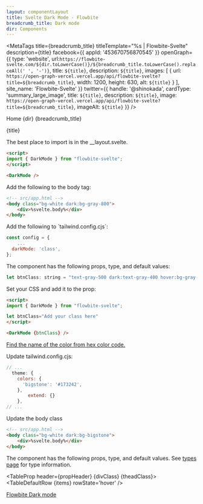 ```yaml
---
layout: componentLayout
title: Svelte Dark Mode - Flowbite
breadcrumb_title: Dark mode
dir: Components
---
```



<MetaTags
  title={breadcrumb_title}
  titleTemplate="%s | Flowbite-Svelte"
  description={title}
  facebook={{
  appId: '453670756870545'
}}
openGraph={{
  type: 'website',
  url:`https://flowbite-svelte.com/${dir.toLowerCase()}/${breadcrumb_title.toLowerCase().replaceAll(' ', '-')}`,
    title: `${title}`,
    description: `${title}`,
    images: [
      {
        url: `https://open-graph-vercel.vercel.app/api/flowbite-svelte?title=${breadcrumb_title}`,
        width: 1200,
        height: 630,
        alt: `${title}`
      }
    ],
    site_name: 'Flowbite-Svelte'
  }}
  twitter={{
    handle: '@shinokada',
    cardType: 'summary_large_image',
    title: `${title}`,
    description: `${title}`,
    image: `https://open-graph-vercel.vercel.app/api/flowbite-svelte?title=${breadcrumb_title}`,
    imageAlt: `${title}`
  }}
/>

<script>
  import {Htwo,TableProp, TableDefaultRow} from '../utils'
  import { MetaTags } from 'svelte-meta-tags';
  import { Breadcrumb, BreadcrumbItem, Heading, P, A } from '$lib'
  // Props table
  import { props as items} from '../props/DarkMode.json'
	let propHeader = ['Name', 'Type', 'Default']
	let divClass='w-full relative overflow-x-auto shadow-md sm:rounded-lg py-4'
let theadClass ='text-xs text-gray-700 uppercase bg-gray-50 dark:bg-gray-700 dark:text-white'
</script>

<Breadcrumb class="pt-16 py-8">
  <BreadcrumbItem href="/" home >Home</BreadcrumbItem>
  <BreadcrumbItem>{dir}</BreadcrumbItem>
  <BreadcrumbItem>{breadcrumb_title}</BreadcrumbItem>
</Breadcrumb>

<Heading class="mb-2" tag="h1" customSize="text-3xl">{title}</Heading>

<p class=" dark:text-white py-8">The best place to import is in the __layout.svelte.</p>

```html
<script>
import { DarkMode } from "flowbite-svelte";
</script>

<DarkMode />
```

<p>Add the following to the body tag:</p>

```html
<!-- src/app.html -->
<body class="bg-white dark:bg-gray-800">
	<div>%svelte.body%</div>
</body>
```

<p>Add the following to `tailwind.config.cjs`:</p>

```cjs
const config = {
	...
  darkMode: 'class',
};
```

<p>The component has the following props, type, and default values:</p>

```js
let btnClass: string = "text-gray-500 dark:text-gray-400 hover:bg-gray-100 dark:hover:bg-gray-700 focus:outline-none focus:ring-4 focus:ring-gray-200 dark:focus:ring-gray-700 rounded-lg text-sm p-2.5 fixed left-2 top-16 z-50"
```

<p>Set your CSS and add it to the prop:</p>

```html
<script>
import { DarkMode } from "flowbite-svelte";

let btnClass="Add your class here"
</script>

<DarkMode {btnClass} />
```

<Htwo label="How to change Dark mode color" />

<p><a href="https://chir.ag/projects/name-that-color/" target="_blank" rel="noreferrer">Find the name of the color from hex color code.</a></p>

<p>Update tailwind.config.cjs:</p>

```js
// ...
  theme: {
    colors: {
      'bigstone': '#173242',
    },
		extend: {}
	},
// ...
```

<p>Update the body class</p>

```html
<!-- src/app.html -->
<body class="bg-white dark:bg-bigstone">
	<div>%svelte.body%</div>
</body>
```

<Htwo label="Props" />

<p>The component has the following props, type, and default values. See <A href="/pages/types">types 
 page</A> for type information.</p>

<TableProp header={propHeader} {divClass} {theadClass}>
  <TableDefaultRow {items} rowState='hover' />
</TableProp>

<Htwo label="References" />

<P>
  <A href="https://flowbite.com/docs/customize/dark-mode/" target="_blank" rel="noreferrer" class="link"
    >Flowbite Dark mode</A
  >
</P>
		